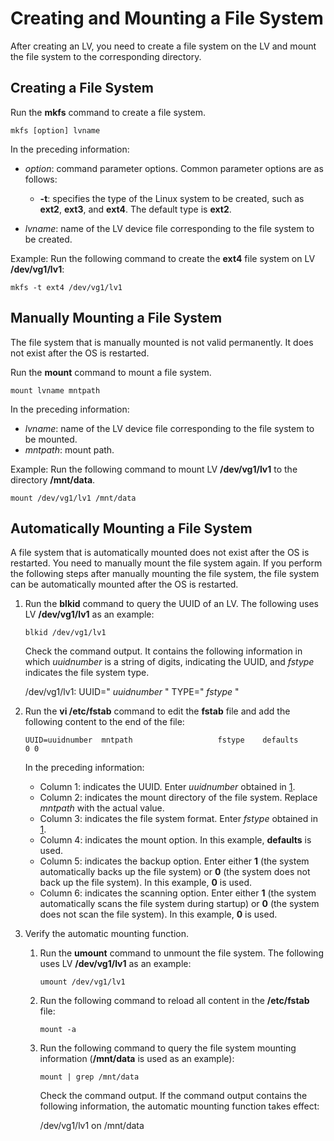 # Creating and Mounting a File System<a name="EN-US_TOPIC_0230915935"></a>

After creating an LV, you need to create a file system on the LV and mount the file system to the corresponding directory.

## Creating a File System<a name="section62916319408"></a>

Run the  **mkfs**  command to create a file system.

```
mkfs [option] lvname
```

In the preceding information:

-   _option_: command parameter options. Common parameter options are as follows:
    -   **-t**: specifies the type of the Linux system to be created, such as  **ext2**,  **ext3**, and  **ext4**. The default type is  **ext2**.

-   _lvname_: name of the LV device file corresponding to the file system to be created.

Example: Run the following command to create the  **ext4**  file system on LV  **/dev/vg1/lv1**:

```
mkfs -t ext4 /dev/vg1/lv1
```

## Manually Mounting a File System<a name="section7870195464118"></a>

The file system that is manually mounted is not valid permanently. It does not exist after the OS is restarted.

Run the  **mount**  command to mount a file system.

```
mount lvname mntpath
```

In the preceding information:

-   _lvname_: name of the LV device file corresponding to the file system to be mounted.
-   _mntpath_: mount path.

Example: Run the following command to mount LV  **/dev/vg1/lv1**  to the directory  **/mnt/data**.

```
mount /dev/vg1/lv1 /mnt/data
```

## Automatically Mounting a File System<a name="section118432399159"></a>

A file system that is automatically mounted does not exist after the OS is restarted. You need to manually mount the file system again. If you perform the following steps after manually mounting the file system, the file system can be automatically mounted after the OS is restarted.

1.  <a name="li65701520154311"></a>Run the  **blkid**  command to query the UUID of an LV. The following uses LV  **/dev/vg1/lv1**  as an example:

    ```
    blkid /dev/vg1/lv1
    ```

    Check the command output. It contains the following information in which  _uuidnumber_  is a string of digits, indicating the UUID, and  _fstype_  indicates the file system type.

    /dev/vg1/lv1: UUID="  _uuidnumber_  " TYPE="  _fstype_  "

2.  Run the  **vi /etc/fstab**  command to edit the  **fstab**  file and add the following content to the end of the file:

    ```
    UUID=uuidnumber  mntpath                   fstype    defaults        0 0
    ```

    In the preceding information:

    -   Column 1: indicates the UUID. Enter  _uuidnumber_  obtained in  [1](#li65701520154311).
    -   Column 2: indicates the mount directory of the file system. Replace  _mntpath_  with the actual value.
    -   Column 3: indicates the file system format. Enter  _fstype_  obtained in  [1](#li65701520154311).
    -   Column 4: indicates the mount option. In this example,  **defaults**  is used.
    -   Column 5: indicates the backup option. Enter either  **1**  \(the system automatically backs up the file system\) or  **0**  \(the system does not back up the file system\). In this example,  **0**  is used.
    -   Column 6: indicates the scanning option. Enter either  **1**  \(the system automatically scans the file system during startup\) or  **0**  \(the system does not scan the file system\). In this example,  **0**  is used.

3.  Verify the automatic mounting function.
    1.  Run the  **umount**  command to unmount the file system. The following uses LV  **/dev/vg1/lv1**  as an example:

        ```
        umount /dev/vg1/lv1
        ```

    2.  Run the following command to reload all content in the  **/etc/fstab**  file:

        ```
        mount -a
        ```

    3.  Run the following command to query the file system mounting information \(**/mnt/data**  is used as an example\):

        ```
        mount | grep /mnt/data
        ```

        Check the command output. If the command output contains the following information, the automatic mounting function takes effect:

        /dev/vg1/lv1 on /mnt/data



